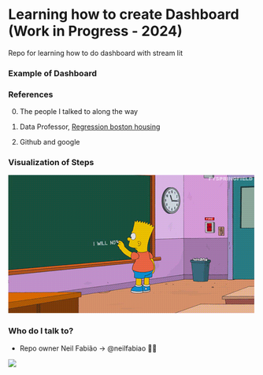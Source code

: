 # Learning how to create Dashboard (Work in Progress - 2024)

Repo for learning how to do dashboard with stream lit 

### Example of Dashboard ###


### References ###

0. The people I talked to along the way

1. Data Professor, [Regression boston housing](https://github.com/dataprofessor/streamlit_freecodecamp/tree/main)

2. Github and google


### Visualization of Steps ###

![alt-text-1](/Project/img/bart-future.gif)

### Who do I talk to? ###

* Repo owner Neil Fabião -> @neilfabiao ✌🏾

![](https://komarev.com/ghpvc/?username=neilJarvis&color=blue)
